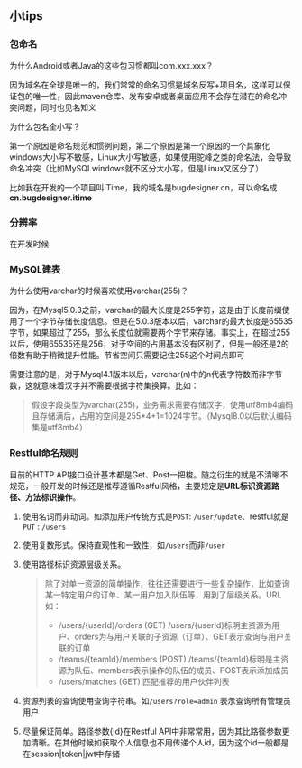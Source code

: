 ## 小tips

### 包命名

为什么Android或者Java的这些包习惯都叫com.xxx.xxx？

​		因为域名在全球是唯一的，我们常常的命名习惯是域名反写+项目名，这样可以保证包的唯一性，因此maven仓库、发布安卓或者桌面应用不会存在潜在的命名冲突问题，同时也见名知义

为什么包名全小写？

​		第一个原因是命名规范和惯例问题，第二个原因是第一个原因的一个具象化windows大小写不敏感，Linux大小写敏感，如果使用驼峰之类的命名法，会导致命名冲突（比如MySQLwindows就不区分大小写，但是Linux又区分了）

比如我在开发的一个项目叫iTime，我的域名是bugdesigner.cn，可以命名成**cn.bugdesigner.itime**

### 分辨率

在开发时候

### MySQL建表

为什么使用varchar的时候喜欢使用varchar(255)？

​		因为，在Mysql5.0.3之前，varchar的最大长度是255字符，这是由于长度前缀使用了一个字节存储长度信息。但是在5.0.3版本以后，varchar的最大长度是65535字节，如果超过了255，那么长度位就需要两个字节来存储。事实上，在超过255以后，使用65535还是256，对于空间的占用基本没有区别了，但是一般还是2的倍数有助于稍微提升性能。节省空间只需要记住255这个时间点即可

​		需要注意的是，对于Mysql4.1版本以后，varchar(n)中的n代表字符数而非字节数，这就意味着汉字并不需要根据字符集换算。比如：

>假设字段类型为varchar(255)，业务需求需要存储汉字，使用utf8mb4编码且存储满后，占用的空间是255*4+1=1024字节。（Mysql8.0以后默认编码集是utf8mb4）



### Restful命名规则

目前的HTTP API接口设计基本都是Get、Post一把梭。随之衍生的就是不清晰不规范，一般开发的时候还是推荐遵循Restful风格，主要规定是**URL标识资源路径、方法标识操作**。

1. 使用名词而非动词。如添加用户传统方式是`POST`: `/user/update`、restful就是`PUT` : `/users` 

2. 使用复数形式。保持直观性和一致性，如`/users`而非`/user`

3. 使用路径标识资源层级关系。

   >除了对单一资源的简单操作，往往还需要进行一些复杂操作，比如查询某一特定用户的订单、某一用户加入队伍等，用到了层级关系。URL如：
   >
   >- /users/{userId}/orders (GET)    /users/{userId}标明主资源为用户、orders为与用户关联的子资源（订单）、GET表示查询与用户关联的订单
   >- /teams/{teamId}/members (POST)    /teams/{teamId}标明是主资源为队伍、members表示操作的队伍的成员、POST表示添加成员
   >- /users/matches (GET)    匹配推荐的用户伙伴列表

4. 资源列表的查询使用查询字符串。如`/users?role=admin` 表示查询所有管理员用户

5. 尽量保证简单。路径参数{id}在Restful API中非常常用，因为其比路径参数更加清晰。在其他时候如获取个人信息也不用传递个人id，因为这个id一般都是在session|token|jwt中存储

